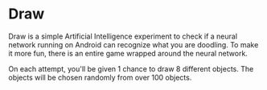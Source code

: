 # Draw

Draw is a simple Artificial Intelligence experiment to check if a neural network running on Android can recognize what you are doodling. To make it more fun, there is an entire game wrapped around the neural network. 

On each attempt, you'll be given 1 chance to draw 8 different objects. The objects will be chosen randomly from over 100 objects. 

